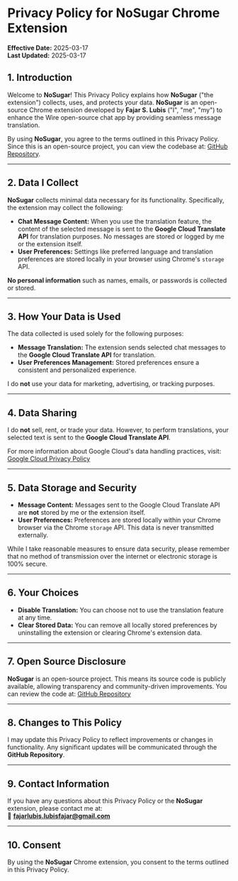 # Privacy Policy for NoSugar Chrome Extension

**Effective Date:** 2025-03-17  
**Last Updated:** 2025-03-17  

## 1. Introduction
Welcome to **NoSugar**! This Privacy Policy explains how **NoSugar** ("the extension") collects, uses, and protects your data. **NoSugar** is an open-source Chrome extension developed by **Fajar S. Lubis** ("I", "me", "my") to enhance the Wire open-source chat app by providing seamless message translation.

By using **NoSugar**, you agree to the terms outlined in this Privacy Policy. Since this is an open-source project, you can view the codebase at: [GitHub Repository](https://github.com/fajarlubis/NoSugar).

---

## 2. Data I Collect
**NoSugar** collects minimal data necessary for its functionality. Specifically, the extension may collect the following:

- **Chat Message Content:** When you use the translation feature, the content of the selected message is sent to the **Google Cloud Translate API** for translation purposes. No messages are stored or logged by me or the extension itself.
- **User Preferences:** Settings like preferred language and translation preferences are stored locally in your browser using Chrome's `storage` API.

**No personal information** such as names, emails, or passwords is collected or stored.

---

## 3. How Your Data is Used
The data collected is used solely for the following purposes:

- **Message Translation:** The extension sends selected chat messages to the **Google Cloud Translate API** for translation.
- **User Preferences Management:** Stored preferences ensure a consistent and personalized experience.

I do **not** use your data for marketing, advertising, or tracking purposes.

---

## 4. Data Sharing
I do **not** sell, rent, or trade your data. However, to perform translations, your selected text is sent to the **Google Cloud Translate API**. 

For more information about Google Cloud's data handling practices, visit: [Google Cloud Privacy Policy](https://cloud.google.com/terms/cloud-privacy-notice)

---

## 5. Data Storage and Security
- **Message Content:** Messages sent to the Google Cloud Translate API are **not** stored by me or the extension itself.
- **User Preferences:** Preferences are stored locally within your Chrome browser via the Chrome `storage` API. This data is never transmitted externally.

While I take reasonable measures to ensure data security, please remember that no method of transmission over the internet or electronic storage is 100% secure.

---

## 6. Your Choices
- **Disable Translation:** You can choose not to use the translation feature at any time.
- **Clear Stored Data:** You can remove all locally stored preferences by uninstalling the extension or clearing Chrome's extension data.

---

## 7. Open Source Disclosure
**NoSugar** is an open-source project. This means its source code is publicly available, allowing transparency and community-driven improvements. You can review the code at: [GitHub Repository](https://github.com/fajarlubis/NoSugar)

---

## 8. Changes to This Policy
I may update this Privacy Policy to reflect improvements or changes in functionality. Any significant updates will be communicated through the **GitHub Repository**.

---

## 9. Contact Information
If you have any questions about this Privacy Policy or the **NoSugar** extension, please contact me at:  
📧 **fajarlubis.lubisfajar@gmail.com**

---

## 10. Consent
By using the **NoSugar** Chrome extension, you consent to the terms outlined in this Privacy Policy.

